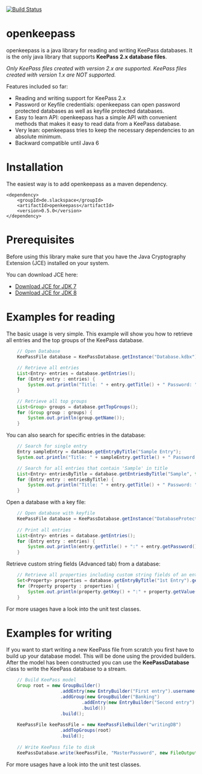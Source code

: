 [![Build Status](https://travis-ci.org/cternes/openkeepass.svg?branch=master)](https://travis-ci.org/cternes/openkeepass)

openkeepass
===========

openkeepass is a java library for reading and writing KeePass databases. It is the only java library that supports **KeePass 2.x database files**.  

*Only KeePass files created with version 2.x are supported. KeePass files created with version 1.x are NOT supported.* 

Features included so far:

- Reading and writing support for KeePass 2.x
- Password or Keyfile credentials: openkeepass can open password protected databases as well as keyfile protected databases.
- Easy to learn API: openkeepass has a simple API with convenient methods that makes it easy to read data from a KeePass database.
- Very lean: openkeepass tries to keep the necessary dependencies to an absolute minimum.
- Backward compatible until Java 6

Installation
=============

The easiest way is to add openkeepass as a maven dependency. 

	<dependency>
	    <groupId>de.slackspace</groupId>
    	<artifactId>openkeepass</artifactId>
	    <version>0.5.0</version>
	</dependency>

Prerequisites
=============
Before using this library make sure that you have the Java Cryptography Extension (JCE) installed on your system. 

You can download JCE here:

- [Download JCE for JDK 7](http://www.oracle.com/technetwork/java/embedded/embedded-se/downloads/jce-7-download-432124.html)
- [Download JCE for JDK 8](http://www.oracle.com/technetwork/java/javase/downloads/jce8-download-2133166.html)

Examples for reading
=============

The basic usage is very simple. This example will show you how to retrieve all entries and the top groups of the KeePass database.  

```java
    // Open Database
	KeePassFile database = KeePassDatabase.getInstance("Database.kdbx").openDatabase("MasterPassword");
		
	// Retrieve all entries
	List<Entry> entries = database.getEntries();
	for (Entry entry : entries) {
		System.out.println("Title: " + entry.getTitle() + " Password: " + entry.getPassword());
	}

	// Retrieve all top groups
	List<Group> groups = database.getTopGroups();
	for (Group group : groups) {
		System.out.println(group.getName());
	}
```

You can also search for specific entries in the database:

```java
	// Search for single entry
	Entry sampleEntry = database.getEntryByTitle("Sample Entry");
	System.out.println("Title: " + sampleEntry.getTitle() + " Password: " + sampleEntry.getPassword());

	// Search for all entries that contain 'Sample' in title
	List<Entry> entriesByTitle = database.getEntriesByTitle("Sample", false);
	for (Entry entry : entriesByTitle) {
		System.out.println("Title: " + entry.getTitle() + " Password: " + entry.getPassword());
	}
```

Open a database with a key file:

```java
	// Open database with keyfile
	KeePassFile database = KeePassDatabase.getInstance("DatabaseProtectedByKeyfile.kdbx").openDatabase(new File("Keyfile.key"));
		
	// Print all entries		
	List<Entry> entries = database.getEntries();
	for (Entry entry : entries) {
		System.out.println(entry.getTitle() + ":" + entry.getPassword());
	}
```

Retrieve custom string fields (Advanced tab) from a database:

```java		
	// Retrieve all properties including custom string fields of an entry
	Set<Property> properties = database.getEntryByTitle("1st Entry").getProperties();
	for (Property property : properties) {
		System.out.println(property.getKey() + ":" + property.getValue());
	}
```
	
For more usages have a look into the unit test classes.
	
Examples for writing
=============
	
If you want to start writing a new KeePass file from scratch you first have to build up your database model. This will be done using the provided builders.
After the model has been constructed you can use the __KeePassDatabase__ class to write the KeePass database to a stream.

```java	
	// Build KeePass model
	Group root = new GroupBuilder()
					.addEntry(new EntryBuilder("First entry").username("Peter").password("Peters secret").build())
					.addGroup(new GroupBuilder("Banking")
							.addEntry(new EntryBuilder("Second entry").username("Paul").password("secret").build())
							.build())
					.build();
				
	KeePassFile keePassFile = new KeePassFileBuilder("writingDB")
					.addTopGroups(root)
					.build();
				
	// Write KeePass file to disk
	KeePassDatabase.write(keePassFile, "MasterPassword", new FileOutputStream("Database.kdbx"));
```
	
For more usages have a look into the unit test classes.
